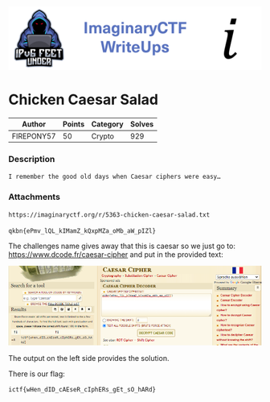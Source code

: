 ![ImaginaryCTF](../../banner.png)

# Chicken Caesar Salad

|Author|Points|Category|Solves|
|---|---|---|---|
|FIREPONY57|50|Crypto|929|

### Description

```
I remember the good old days when Caesar ciphers were easy…	
```

### Attachments

```
https://imaginaryctf.org/r/5363-chicken-caesar-salad.txt

qkbn{ePmv_lQL_kIMamZ_kQxpMZa_oMb_aW_pIZl}
```
The challenges name gives away that this is caesar so we just go to: https://www.dcode.fr/caesar-cipher
and put in the provided text:

![dcode](dcode.png)

The output on the left side provides the solution.


There is our flag:
```
ictf{wHen_dID_cAEseR_cIphERs_gEt_sO_hARd}
```